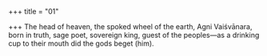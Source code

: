 +++
title = "01"

+++
The head of heaven, the spoked wheel of the earth, Agni Vaiśvānara,  born in truth,
sage poet, sovereign king, guest of the peoples—as a drinking cup to  their mouth did the gods beget (him).